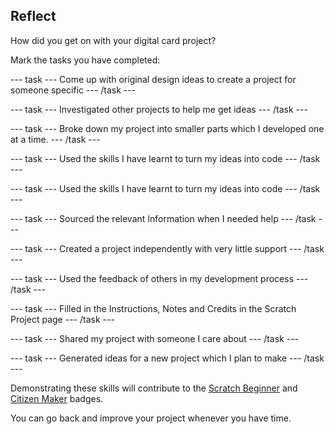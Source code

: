 ## Reflect
How did you get on with your digital card project?

Mark the tasks you have completed:

--- task ---
Come up with original design ideas to create a project for someone specific
--- /task ---

--- task ---
Investigated other projects to help me get ideas
--- /task ---

--- task ---
Broke down my project into smaller parts which I developed one at a time.
--- /task ---

--- task ---
Used  the skills I have learnt to turn my ideas into code
--- /task ---

--- task ---
Used the skills I have learnt to turn my ideas into code
--- /task ---

--- task ---
Sourced the relevant Information when I needed help
--- /task ---

--- task ---
Created a project independently with very little support
--- /task ---

--- task ---
Used the feedback of others in my development process
--- /task ---

--- task ---
Filled in the Instructions, Notes and Credits in the Scratch Project page
--- /task ---

--- task ---
Shared my project with someone I care about
--- /task ---

--- task ---
Generated ideas for a new project which I plan to make
--- /task ---

Demonstrating these skills will contribute to the [Scratch Beginner]() and [Citizen Maker]() badges. 

You can go back and improve your project whenever you have time.
